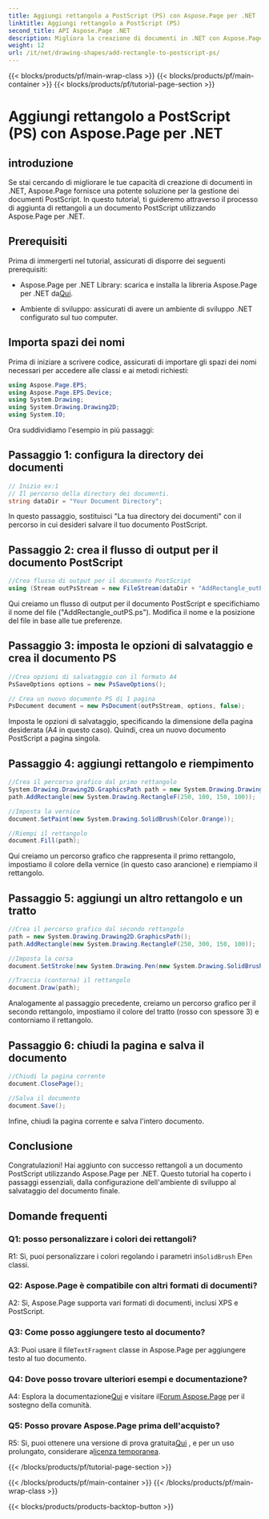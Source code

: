 ```yaml
---
title: Aggiungi rettangolo a PostScript (PS) con Aspose.Page per .NET
linktitle: Aggiungi rettangolo a PostScript (PS)
second_title: API Aspose.Page .NET
description: Migliora la creazione di documenti in .NET con Aspose.Page. Impara passo dopo passo come aggiungere rettangoli ai file PostScript (PS).
weight: 12
url: /it/net/drawing-shapes/add-rectangle-to-postscript-ps/
---
```


{{< blocks/products/pf/main-wrap-class >}}
{{< blocks/products/pf/main-container >}}
{{< blocks/products/pf/tutorial-page-section >}}

# Aggiungi rettangolo a PostScript (PS) con Aspose.Page per .NET

## introduzione

Se stai cercando di migliorare le tue capacità di creazione di documenti in .NET, Aspose.Page fornisce una potente soluzione per la gestione dei documenti PostScript. In questo tutorial, ti guideremo attraverso il processo di aggiunta di rettangoli a un documento PostScript utilizzando Aspose.Page per .NET.

## Prerequisiti

Prima di immergerti nel tutorial, assicurati di disporre dei seguenti prerequisiti:

-  Aspose.Page per .NET Library: scarica e installa la libreria Aspose.Page per .NET da[Qui](https://releases.aspose.com/page/net/).

- Ambiente di sviluppo: assicurati di avere un ambiente di sviluppo .NET configurato sul tuo computer.

## Importa spazi dei nomi

Prima di iniziare a scrivere codice, assicurati di importare gli spazi dei nomi necessari per accedere alle classi e ai metodi richiesti:

```csharp
using Aspose.Page.EPS;
using Aspose.Page.EPS.Device;
using System.Drawing;
using System.Drawing.Drawing2D;
using System.IO;
```

Ora suddividiamo l'esempio in più passaggi:

## Passaggio 1: configura la directory dei documenti

```csharp
// Inizio ex:1
// Il percorso della directory dei documenti.
string dataDir = "Your Document Directory";
```

In questo passaggio, sostituisci "La tua directory dei documenti" con il percorso in cui desideri salvare il tuo documento PostScript.

## Passaggio 2: crea il flusso di output per il documento PostScript

```csharp
//Crea flusso di output per il documento PostScript
using (Stream outPsStream = new FileStream(dataDir + "AddRectangle_outPS.ps", FileMode.Create))
```

Qui creiamo un flusso di output per il documento PostScript e specifichiamo il nome del file ("AddRectangle_outPS.ps"). Modifica il nome e la posizione del file in base alle tue preferenze.

## Passaggio 3: imposta le opzioni di salvataggio e crea il documento PS

```csharp
//Crea opzioni di salvataggio con il formato A4
PsSaveOptions options = new PsSaveOptions();

// Crea un nuovo documento PS di 1 pagina
PsDocument document = new PsDocument(outPsStream, options, false);
```

Imposta le opzioni di salvataggio, specificando la dimensione della pagina desiderata (A4 in questo caso). Quindi, crea un nuovo documento PostScript a pagina singola.

## Passaggio 4: aggiungi rettangolo e riempimento

```csharp
//Crea il percorso grafico dal primo rettangolo
System.Drawing.Drawing2D.GraphicsPath path = new System.Drawing.Drawing2D.GraphicsPath();
path.AddRectangle(new System.Drawing.RectangleF(250, 100, 150, 100));

//Imposta la vernice
document.SetPaint(new System.Drawing.SolidBrush(Color.Orange));

//Riempi il rettangolo
document.Fill(path);
```

Qui creiamo un percorso grafico che rappresenta il primo rettangolo, impostiamo il colore della vernice (in questo caso arancione) e riempiamo il rettangolo.

## Passaggio 5: aggiungi un altro rettangolo e un tratto

```csharp
//Crea il percorso grafico dal secondo rettangolo
path = new System.Drawing.Drawing2D.GraphicsPath();
path.AddRectangle(new System.Drawing.RectangleF(250, 300, 150, 100));

//Imposta la corsa
document.SetStroke(new System.Drawing.Pen(new System.Drawing.SolidBrush(Color.Red), 3));

//Traccia (contorna) il rettangolo
document.Draw(path);
```

Analogamente al passaggio precedente, creiamo un percorso grafico per il secondo rettangolo, impostiamo il colore del tratto (rosso con spessore 3) e contorniamo il rettangolo.

## Passaggio 6: chiudi la pagina e salva il documento

```csharp
//Chiudi la pagina corrente
document.ClosePage();

//Salva il documento
document.Save();
```

Infine, chiudi la pagina corrente e salva l'intero documento.

## Conclusione

Congratulazioni! Hai aggiunto con successo rettangoli a un documento PostScript utilizzando Aspose.Page per .NET. Questo tutorial ha coperto i passaggi essenziali, dalla configurazione dell'ambiente di sviluppo al salvataggio del documento finale.

## Domande frequenti

### Q1: posso personalizzare i colori dei rettangoli?

R1: Sì, puoi personalizzare i colori regolando i parametri in`SolidBrush` E`Pen` classi.

### Q2: Aspose.Page è compatibile con altri formati di documenti?

A2: Sì, Aspose.Page supporta vari formati di documenti, inclusi XPS e PostScript.

### Q3: Come posso aggiungere testo al documento?

 A3: Puoi usare il file`TextFragment` classe in Aspose.Page per aggiungere testo al tuo documento.

### Q4: Dove posso trovare ulteriori esempi e documentazione?

 A4: Esplora la documentazione[Qui](https://reference.aspose.com/page/net/) e visitare il[Forum Aspose.Page](https://forum.aspose.com/c/page/39) per il sostegno della comunità.

### Q5: Posso provare Aspose.Page prima dell'acquisto?

 R5: Sì, puoi ottenere una versione di prova gratuita[Qui](https://releases.aspose.com/) , e per un uso prolungato, considerare a[licenza temporanea](https://purchase.aspose.com/temporary-license/).

{{< /blocks/products/pf/tutorial-page-section >}}

{{< /blocks/products/pf/main-container >}}
{{< /blocks/products/pf/main-wrap-class >}}

{{< blocks/products/products-backtop-button >}}
